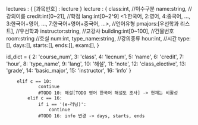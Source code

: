 lectures : {
  [과목번호] : lecture
}
lecture : {
  class:int, //이수구분
  name:string, //강의이름
  credit:int[0~21], //학점
  lang:int[0~2^9] <1:한국어, 2:영어, 4:중국어, ..., 3:한국어+영어, ..., 7:한국어+영어+중국어, ...>, //언어유형
  pmajors:[우선학과 리스트], //우선학과
  instructor:string, //교강사
  building:int[0~100], //건물번호
  room:string //호실
  num:int,
  type_name:string, //강의종류
  hour:int, //시간
  type:[],
  days:[],
  starts:[],
  ends:[],
  exam:[],
}

id_dict = {
        2: 'course_num', 3: 'class', 4: 'lecnum', 5: 'name', 6: 'credit', 7: 'hour', 8: 'type_name',
        9: 'lang', 10: '해설', 11: 'note', 12: 'class_elective', 13: 'grade', 14: 'basic_major', 15: 'instructor', 16: 'info'
        }

        elif c == 10:
                continue
                #TODO 10: 해설[TODO 영어 한국어 해설도 조사] -> 현재는 비활성
            elif c == 16:
                if i == '(e-러닝)':
                    continue
                #TODO 16: info 변경 -> days, starts, ends